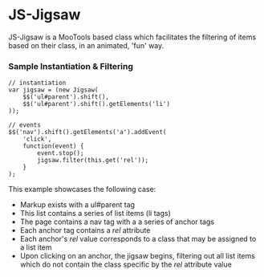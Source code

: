 JS-Jigsaw
===
JS-Jigsaw is a MooTools based class which facilitates the filtering of items
based on their class, in an animated, &#039;fun&#039; way.

### Sample Instantiation &amp; Filtering

    // instantiation
    var jigsaw = (new Jigsaw(
        $$('ul#parent').shift(),
        $$('ul#parent').shift().getElements('li')
    ));
    
    // events
    $$('nav').shift().getElements('a').addEvent(
        'click',
        function(event) {
            event.stop();
            jigsaw.filter(this.get('rel'));
        }
    );

This example showcases the following case:
 - Markup exists with a ul#parent tag
 - This list contains a series of list items (li tags)
 - The page contains a nav tag with a a series of anchor tags
 - Each anchor tag contains a *rel* attribute
 - Each anchor&#039;s *rel* value corresponds to a class that may be assigned to a
list item
 - Upon clicking on an anchor, the jigsaw begins, filtering out all list items
which do not contain the class specific by the *rel* attribute value
